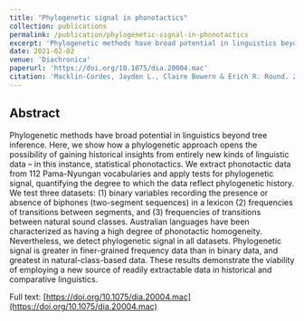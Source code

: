```yaml
---
title: "Phylogenetic signal in phonotactics"
collection: publications
permalink: /publication/phylogenetic-signal-in-phonotactics
excerpt: 'Phylogenetic methods have broad potential in linguistics beyond tree inference. Here, we show how a phylogenetic approach opens the possibility of gaining historical insights from entirely new kinds of linguistic data – in this instance, statistical phonotactics.'
date: 2021-02-02
venue: 'Diachronica'
paperurl: 'https://doi.org/10.1075/dia.20004.mac'
citation: 'Macklin-Cordes, Jayden L., Claire Bowern & Erich R. Round. 2021. Phylogenetic signal in phonotactics. <i>Diachronica</i>. 38(2). pp. 210–258.'
---
```


## Abstract

Phylogenetic methods have broad potential in linguistics beyond tree inference. Here, we show how a phylogenetic approach opens the possibility of gaining historical insights from entirely new kinds of linguistic data – in this instance, statistical phonotactics. We extract phonotactic data from 112 Pama-Nyungan vocabularies and apply tests for phylogenetic signal, quantifying the degree to which the data reflect phylogenetic history. We test three datasets: (1) binary variables recording the presence or absence of biphones (two-segment sequences) in a lexicon (2) frequencies of transitions between segments, and (3) frequencies of transitions between natural sound classes. Australian languages have been characterized as having a high degree of phonotactic homogeneity. Nevertheless, we detect phylogenetic signal in all datasets. Phylogenetic signal is greater in finer-grained frequency data than in binary data, and greatest in natural-class-based data. These results demonstrate the viability of employing a new source of readily extractable data in historical and comparative linguistics.

Full text: [https://doi.org/10.1075/dia.20004.mac](https://doi.org/10.1075/dia.20004.mac)
